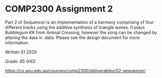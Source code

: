 # COMP2300 Assignment 2

Part 2 of Sequencer is an implementation of a harmony comprising of four different tracks using the additive synthesis of triangle waves. It plays Bubblegum KK from Animal Crossing, however the song can be changed by altering the data in .data. Please see the design document for more information. 

Written S1 2020

Grade: 85 (HD)

<https://cs.anu.edu.au/courses/comp2300/deliverables/02-sequencer/>
